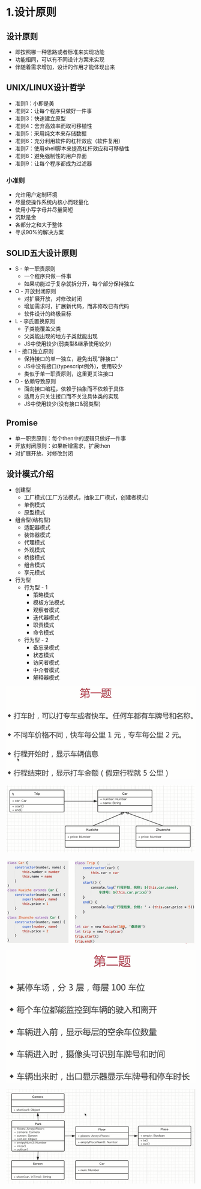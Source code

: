 # 1.设计原则

## 设计原则

* 即按照哪一种思路或者标准来实现功能
* 功能相同，可以有不同设计方案来实现
* 伴随着需求增加，设计的作用才能体现出来

## UNIX/LINUX设计哲学

* 准则1：小即是美
* 准则2：让每个程序只做好一件事
* 准则3：快速建立原型
* 准则4：舍弃高效率而取可移植性
* 准则5：采用纯文本来存储数据
* 准则6：充分利用软件的杠杆效应（软件复用）
* 准则7：使用shell脚本来提高杠杆效应和可移植性
* 准则8：避免强制性的用户界面
* 准则9：让每个程序都成为过滤器

### 小准则

* 允许用户定制环境
* 尽量使操作系统内核小而轻量化
* 使用小写字母并尽量简短
* 沉默是金
* 各部分之和大于整体
* 寻求90%的解决方案

## SOLID五大设计原则

* S - 单一职责原则
  * 一个程序只做一件事
  * 如果功能过于复杂就拆分开，每个部分保持独立
* O - 开放封闭原则
  * 对扩展开放，对修改封闭
  * 增加需求时，扩展新代码，而非修改已有代码
  * 软件设计的终极目标
* L - 李氏置换原则
  * 子类能覆盖父类
  * 父类能出现的地方子类就能出现
  * JS中使用较少\(弱类型&继承使用较少\)
* I - 接口独立原则
  * 保持接口的单一独立，避免出现"胖接口"
  * JS中没有接口\(typescript例外\)，使用较少
  * 类似于单一职责原则，这里更关注接口
* D - 依赖导致原则
  * 面向接口编程，依赖于抽象而不依赖于具体
  * 适用方只关注接口而不关注具体类的实现
  * JS中使用较少\(没有接口&弱类型\)

## Promise

* 单一职责原则：每个then中的逻辑只做好一件事
* 开放封闭原则：如果新增需求，扩展then
* 对扩展开放、对修改封闭

## 设计模式介绍

* 创建型
  * 工厂模式\(工厂方法模式，抽象工厂模式，创建者模式\)
  * 单例模式
  * 原型模式
* 组合型\(结构型\)
  * 适配器模式
  * 装饰器模式
  * 代理模式
  * 外观模式
  * 桥接模式
  * 组合模式
  * 享元模式
* 行为型
  * 行为型 - 1
    * 策略模式
    * 模板方法模式
    * 观察者模式
    * 迭代器模式
    * 职责模式
    * 命令模式
  * 行为型 - 2
    * 备忘录模式
    * 状态模式
    * 访问者模式
    * 中介者模式
    * 解释器模式

![](../.gitbook/assets/微信截图_20181006190532.png)

![](../.gitbook/assets/微信截图_20181006190555.png)

![](../.gitbook/assets/微信截图_20181006190505.png)

![](../.gitbook/assets/微信截图_20181006201931.png)

![](../.gitbook/assets/微信截图_20181006201902.png)

